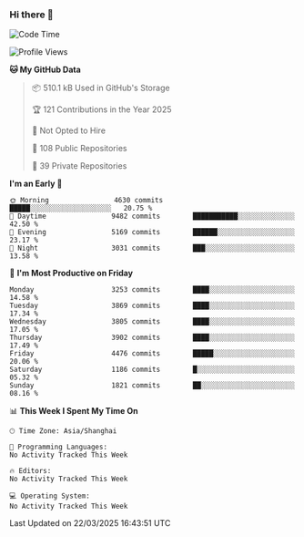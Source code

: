 ### Hi there 👋

<!--
**qbosen/qbosen** is a ✨ _special_ ✨ repository because its `README.md` (this file) appears on your GitHub profile.

Here are some ideas to get you started:

- 🔭 I’m currently working on ...
- 🌱 I’m currently learning ...
- 👯 I’m looking to collaborate on ...
- 🤔 I’m looking for help with ...
- 💬 Ask me about ...
- 📫 How to reach me: ...
- 😄 Pronouns: ...
- ⚡ Fun fact: ...
-->

<!--START_SECTION:waka-->
![Code Time](http://img.shields.io/badge/Code%20Time-2%2C111%20hrs%2036%20mins-blue)

![Profile Views](http://img.shields.io/badge/Profile%20Views-1-blue)

**🐱 My GitHub Data** 

> 📦 510.1 kB Used in GitHub's Storage 
 > 
> 🏆 121 Contributions in the Year 2025
 > 
> 🚫 Not Opted to Hire
 > 
> 📜 108 Public Repositories 
 > 
> 🔑 39 Private Repositories 
 > 
**I'm an Early 🐤** 

```text
🌞 Morning                4630 commits        █████░░░░░░░░░░░░░░░░░░░░   20.75 % 
🌆 Daytime                9482 commits        ███████████░░░░░░░░░░░░░░   42.50 % 
🌃 Evening                5169 commits        ██████░░░░░░░░░░░░░░░░░░░   23.17 % 
🌙 Night                  3031 commits        ███░░░░░░░░░░░░░░░░░░░░░░   13.58 % 
```
📅 **I'm Most Productive on Friday** 

```text
Monday                   3253 commits        ████░░░░░░░░░░░░░░░░░░░░░   14.58 % 
Tuesday                  3869 commits        ████░░░░░░░░░░░░░░░░░░░░░   17.34 % 
Wednesday                3805 commits        ████░░░░░░░░░░░░░░░░░░░░░   17.05 % 
Thursday                 3902 commits        ████░░░░░░░░░░░░░░░░░░░░░   17.49 % 
Friday                   4476 commits        █████░░░░░░░░░░░░░░░░░░░░   20.06 % 
Saturday                 1186 commits        █░░░░░░░░░░░░░░░░░░░░░░░░   05.32 % 
Sunday                   1821 commits        ██░░░░░░░░░░░░░░░░░░░░░░░   08.16 % 
```


📊 **This Week I Spent My Time On** 

```text
🕑︎ Time Zone: Asia/Shanghai

💬 Programming Languages: 
No Activity Tracked This Week

🔥 Editors: 
No Activity Tracked This Week

💻 Operating System: 
No Activity Tracked This Week
```


 Last Updated on 22/03/2025 16:43:51 UTC
<!--END_SECTION:waka-->
